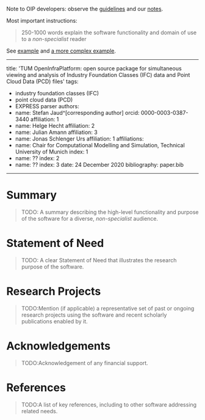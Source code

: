 
Note to OIP developers: observe the [guidelines](https://joss.readthedocs.io/en/latest/submitting.html#what-should-my-paper-contain) and our [notes](./notes.md).

Most important instructions:

> 250-1000 words
> explain the software functionality and domain of use to a *non-specialist* reader

See [example](http://bit.ly/2x22gxT) and [a more complex example](https://joss.readthedocs.io/en/latest/submitting.html#example-paper-and-bibliography).

---
title: 'TUM OpenInfraPlatform: open source package for simultaneous viewing and analysis of Industry Foundation Classes (IFC) data and Point Cloud Data (PCD) files'
tags:
  - industry foundation classes (IFC)
  - point cloud data (PCD)
  - EXPRESS parser
authors:
  - name: Stefan Jaud^[corresponding author]
    orcid: 0000-0003-0387-3440
    affiliation: 1
  - name: Helge Hecht
    affiliation: 2
  - name: Julian Amann
    affiliation: 3
  - name: Jonas Schlenger Urs
    affiliation: 1
affiliations:
 - name: Chair for Computational Modelling and Simulation, Technical University of Munich
   index: 1
 - name: ??
   index: 2
 - name: ??
   index: 3
date: 24 December 2020
bibliography: paper.bib
---

# Summary

> TODO: A summary describing the high-level functionality and purpose of the software for a diverse, *non-specialist* audience.

# Statement of Need

> TODO: A clear Statement of Need that illustrates the research purpose of the software.

# Research Projects

> TODO:Mention (if applicable) a representative set of past or ongoing research projects using the software and recent scholarly publications enabled by it.

# Acknowledgements

> TODO:Acknowledgement of any financial support.

# References

> TODO:A list of key references, including to other software addressing related needs.
